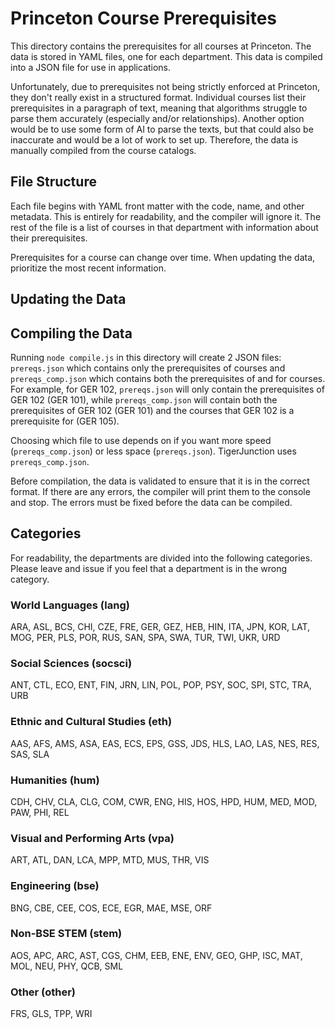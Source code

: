 # Princeton Course Prerequisites
This directory contains the prerequisites for all courses at Princeton. The data is stored in YAML files, one for each department. This data is compiled into a JSON file for use in applications.

Unfortunately, due to prerequisites not being strictly enforced at Princeton, they don't really exist in a structured format. Individual courses list their prerequisites in a paragraph of text, meaning that algorithms struggle to parse them accurately (especially and/or relationships). Another option would be to use some form of AI to parse the texts, but that could also be inaccurate and would be a lot of work to set up. Therefore, the data is manually compiled from the course catalogs.

## File Structure
Each file begins with YAML front matter with the code, name, and other metadata. This is entirely for readability, and the compiler will ignore it. The rest of the file is a list of courses in that department with information about their prerequisites.

Prerequisites for a course can change over time. When updating the data, prioritize the most recent information.

## Updating the Data


## Compiling the Data
Running `node compile.js` in this directory will create 2 JSON files: `prereqs.json` which contains only the prerequisites of courses and `prereqs_comp.json` which contains both the prerequisites of and for courses. For example, for GER 102, `prereqs.json` will only contain the prerequisites of GER 102 (GER 101), while `prereqs_comp.json` will contain both the prerequisites of GER 102 (GER 101) and the courses that GER 102 is a prerequisite for (GER 105). 

Choosing which file to use depends on if you want more speed (`prereqs_comp.json`) or less space (`prereqs.json`). TigerJunction uses `prereqs_comp.json`.

Before compilation, the data is validated to ensure that it is in the correct format. If there are any errors, the compiler will print them to the console and stop. The errors must be fixed before the data can be compiled.

## Categories
For readability, the departments are divided into the following categories. Please leave and issue if you feel that a department is in the wrong category.

### World Languages (lang)
ARA, ASL, BCS, CHI, CZE, FRE, GER, GEZ, HEB, HIN, ITA, JPN, KOR, LAT, MOG, PER, PLS, POR, RUS, SAN, SPA, SWA, TUR, TWI, UKR, URD

### Social Sciences (socsci)
ANT, CTL, ECO, ENT, FIN, JRN, LIN, POL, POP, PSY, SOC, SPI, STC, TRA, URB

### Ethnic and Cultural Studies (eth)
AAS, AFS, AMS, ASA, EAS, ECS, EPS, GSS, JDS, HLS, LAO, LAS, NES, RES, SAS, SLA

### Humanities (hum)
CDH, CHV, CLA, CLG, COM, CWR, ENG, HIS, HOS, HPD, HUM, MED, MOD, PAW, PHI, REL

### Visual and Performing Arts (vpa)
ART, ATL, DAN, LCA, MPP, MTD, MUS, THR, VIS

### Engineering (bse)
BNG, CBE, CEE, COS, ECE, EGR, MAE, MSE, ORF

### Non-BSE STEM (stem)
AOS, APC, ARC, AST, CGS, CHM, EEB, ENE, ENV, GEO, GHP, ISC, MAT, MOL, NEU, PHY, QCB, SML

### Other (other)
FRS, GLS, TPP, WRI